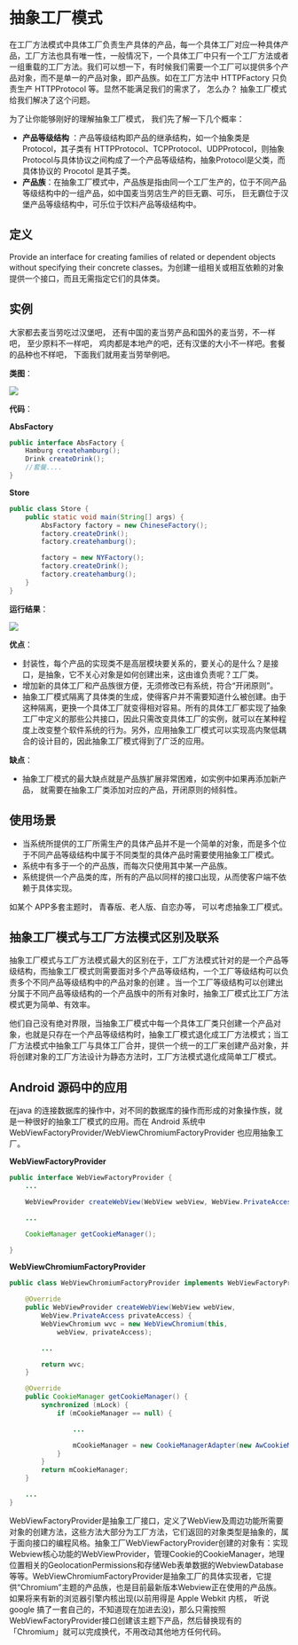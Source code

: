 # 抽象工厂模式
在工厂方法模式中具体工厂负责生产具体的产品，每一个具体工厂对应一种具体产品，工厂方法也具有唯一性，一般情况下，一个具体工厂中只有一个工厂方法或者一组重载的工厂方法。我们可以想一下，有时候我们需要一个工厂可以提供多个产品对象，而不是单一的产品对象，即产品族。如在工厂方法中 HTTPFactory 只负责生产 HTTPProtocol 等。显然不能满足我们的需求了， 怎么办？ 抽象工厂模式给我们解决了这个问题。

为了让你能够刚好的理解抽象工厂模式， 我们先了解一下几个概率：
+ **产品等级结构** ：产品等级结构即产品的继承结构，如一个抽象类是 Protocol，其子类有 HTTPProtocol、TCPProtocol、UDPProtocol，则抽象 Protocol与具体协议之间构成了一个产品等级结构，抽象Protocol是父类，而具体协议的 Procotol 是其子类。
+ **产品族**：在抽象工厂模式中，产品族是指由同一个工厂生产的，位于不同产品等级结构中的一组产品，如中国麦当劳店生产的巨无霸、可乐， 巨无霸位于汉堡产品等级结构中，可乐位于饮料产品等级结构中。


## 定义
Provide an interface for creating families of related or dependent objects without specifying their concrete classes。为创建一组相关或相互依赖的对象提供一个接口，而且无需指定它们的具体类。

## 实例 
大家都去麦当劳吃过汉堡吧， 还有中国的麦当劳产品和国外的麦当劳，不一样吧， 至少原料不一样吧， 鸡肉都是本地产的吧，还有汉堡的大小不一样吧。套餐的品种也不样吧， 下面我们就用麦当劳举例吧。

**类图**：

![](https://rawgit.com/jasonim/design-patterns/develop/zh/creator-mode/abstract-factory/image/abstract-factory.svg)

**代码**：

**AbsFactory**
```java
public interface AbsFactory {
    Hamburg createhamburg();
    Drink createDrink();
    //套餐....
}
```
**Store**
```java
public class Store {
    public static void main(String[] args) {
        AbsFactory factory = new ChineseFactory();
        factory.createDrink();
        factory.createhamburg();

        factory = new NYFactory();
        factory.createDrink();
        factory.createhamburg();
    }
}
```

**运行结果**：

![](https://rawgit.com/jasonim/design-patterns/develop/zh/creator-mode/abstract-factory/image/run.png)

**优点**：
+ 封装性，每个产品的实现类不是高层模块要关系的，要关心的是什么？是接口，是抽象，它不关心对象是如何创建出来，这由谁负责呢？工厂类。
+ 增加新的具体工厂和产品族很方便，无须修改已有系统，符合“开闭原则”。
+ 抽象工厂模式隔离了具体类的生成，使得客户并不需要知道什么被创建。由于这种隔离，更换一个具体工厂就变得相对容易。所有的具体工厂都实现了抽象工厂中定义的那些公共接口，因此只需改变具体工厂的实例，就可以在某种程度上改变整个软件系统的行为。另外，应用抽象工厂模式可以实现高内聚低耦合的设计目的，因此抽象工厂模式得到了广泛的应用。

**缺点**：
+ 抽象工厂模式的最大缺点就是产品族扩展非常困难，如实例中如果再添加新产品， 就需要在抽象工厂类添加对应的产品，开闭原则的倾斜性。

## 使用场景
+ 当系统所提供的工厂所需生产的具体产品并不是一个简单的对象，而是多个位于不同产品等级结构中属于不同类型的具体产品时需要使用抽象工厂模式。
+ 系统中有多于一个的产品族，而每次只使用其中某一产品族。
+ 系统提供一个产品类的库，所有的产品以同样的接口出现，从而使客户端不依赖于具体实现。

如某个 APP多套主题时， 青春版、老人版、自恋办等， 可以考虑抽象工厂模式。


## 抽象工厂模式与工厂方法模式区别及联系
抽象工厂模式与工厂方法模式最大的区别在于，工厂方法模式针对的是一个产品等级结构，而抽象工厂模式则需要面对多个产品等级结构，一个工厂等级结构可以负责多个不同产品等级结构中的产品对象的创建 。当一个工厂等级结构可以创建出分属于不同产品等级结构的一个产品族中的所有对象时，抽象工厂模式比工厂方法模式更为简单、有效率。

他们自己没有绝对界限，当抽象工厂模式中每一个具体工厂类只创建一个产品对象，也就是只存在一个产品等级结构时，抽象工厂模式退化成工厂方法模式；当工厂方法模式中抽象工厂与具体工厂合并，提供一个统一的工厂来创建产品对象，并将创建对象的工厂方法设计为静态方法时，工厂方法模式退化成简单工厂模式。

## Android 源码中的应用
在java 的连接数据库的操作中，对不同的数据库的操作而形成的对象操作族，就是一种很好的抽象工厂模式的应用。而在 Android 系统中 WebViewFactoryProvider/WebViewChromiumFactoryProvider 也应用抽象工厂。

**WebViewFactoryProvider**
```java
public interface WebViewFactoryProvider {
    ...

    WebViewProvider createWebView(WebView webView, WebView.PrivateAccess privateAccess);

    ...

    CookieManager getCookieManager();

}
```

**WebViewChromiumFactoryProvider**
```java
public class WebViewChromiumFactoryProvider implements WebViewFactoryProvider {

    @Override
    public WebViewProvider createWebView(WebView webView,
    	WebView.PrivateAccess privateAccess) {
        WebViewChromium wvc = new WebViewChromium(this,
        	webView, privateAccess);

        ...

        return wvc;
    }

    @Override
    public CookieManager getCookieManager() {
        synchronized (mLock) {
            if (mCookieManager == null) {

                ...

                mCookieManager = new CookieManagerAdapter(new AwCookieManager());
            }
        }
        return mCookieManager;
    }

    ...
}
```
WebViewFactoryProvider是抽象工厂接口，定义了WebView及周边功能所需要对象的创建方法，这些方法大部分为工厂方法，它们返回的对象类型是抽象的，属于面向接口的编程风格。抽象工厂WebViewFactoryProvider创建的对象有：实现Webview核心功能的WebViewProvider，管理Cookie的CookieManager，地理位置相关的GeolocationPermissions和存储Web表单数据的WebviewDatabase等等。WebViewChromiumFactoryProvider是抽象工厂的具体实现者，它提供“Chromium”主题的产品族，也是目前最新版本Webview正在使用的产品族。如果将来有新的浏览器引擎内核出现(以前用得是 Apple Webkit 内核， 听说 google 搞了一套自己的，不知道现在加进去没)，那么只需按照WebViewFactoryProvider接口创建该主题下产品，然后替换现有的「Chromium」就可以完成换代，不用改动其他地方任何代码。



